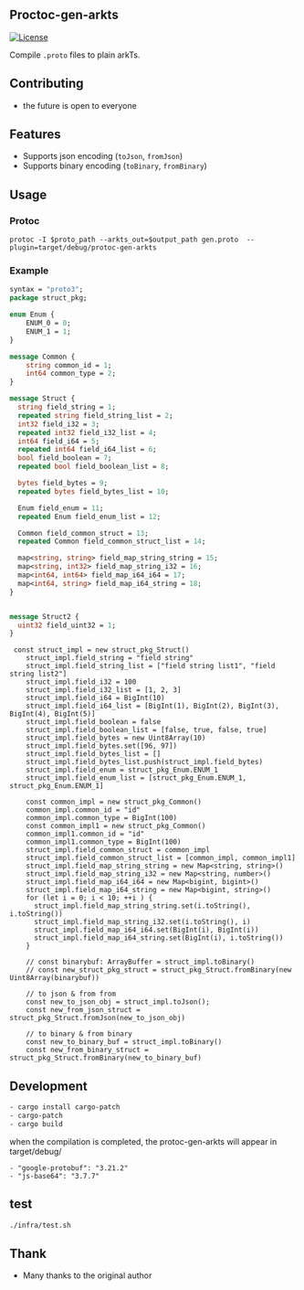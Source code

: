 
<!--Original Files：protoc-gen-ts (https://github.com/thesayyn/protoc-gen-ts)-->
<!--Copyright (c) 2024 Sahin Yort-->
<!--SPDX-License-Identifier: MIT-->

<!--Protoc Gen ArkTs -->



## Proctoc-gen-arkts
[![License](https://img.shields.io/badge/MIT-blue.svg)](https://opensource.org/license/MIT)


Compile `.proto` files to plain arkTs.




## Contributing
- the future is open to everyone


## Features

- Supports json encoding (`toJson`, `fromJson`)
- Supports binary encoding (`toBinary`, `fromBinary`)

## Usage

### Protoc

```properties
protoc -I $proto_path --arkts_out=$output_path gen.proto  --plugin=target/debug/protoc-gen-arkts
```


### Example

```proto
syntax = "proto3";
package struct_pkg;

enum Enum {
    ENUM_0 = 0;
    ENUM_1 = 1;
}

message Common {
	string common_id = 1;
	int64 common_type = 2;
}

message Struct {
  string field_string = 1;
  repeated string field_string_list = 2;
  int32 field_i32 = 3;
  repeated int32 field_i32_list = 4;
  int64 field_i64 = 5;
  repeated int64 field_i64_list = 6;
  bool field_boolean = 7;
  repeated bool field_boolean_list = 8;

  bytes field_bytes = 9;
  repeated bytes field_bytes_list = 10;

  Enum field_enum = 11;
  repeated Enum field_enum_list = 12;

  Common field_common_struct = 13;
  repeated Common field_common_struct_list = 14;

  map<string, string> field_map_string_string = 15;
  map<string, int32> field_map_string_i32 = 16;
  map<int64, int64> field_map_i64_i64 = 17;
  map<int64, string> field_map_i64_string = 18;  
}


message Struct2 {
  uint32 field_uint32 = 1;
}
```


```arkts
 const struct_impl = new struct_pkg_Struct()
    struct_impl.field_string = "field string"
    struct_impl.field_string_list = ["field string list1", "field string list2"]
    struct_impl.field_i32 = 100
    struct_impl.field_i32_list = [1, 2, 3]
    struct_impl.field_i64 = BigInt(10)
    struct_impl.field_i64_list = [BigInt(1), BigInt(2), BigInt(3), BigInt(4), BigInt(5)]
    struct_impl.field_boolean = false
    struct_impl.field_boolean_list = [false, true, false, true]
    struct_impl.field_bytes = new Uint8Array(10)
    struct_impl.field_bytes.set([96, 97])
    struct_impl.field_bytes_list = []
    struct_impl.field_bytes_list.push(struct_impl.field_bytes)
    struct_impl.field_enum = struct_pkg_Enum.ENUM_1
    struct_impl.field_enum_list = [struct_pkg_Enum.ENUM_1, struct_pkg_Enum.ENUM_1]

    const common_impl = new struct_pkg_Common()
    common_impl.common_id = "id"
    common_impl.common_type = BigInt(100)
    const common_impl1 = new struct_pkg_Common()
    common_impl1.common_id = "id"
    common_impl1.common_type = BigInt(100)
    struct_impl.field_common_struct = common_impl
    struct_impl.field_common_struct_list = [common_impl, common_impl1]
    struct_impl.field_map_string_string = new Map<string, string>()
    struct_impl.field_map_string_i32 = new Map<string, number>()
    struct_impl.field_map_i64_i64 = new Map<bigint, bigint>()
    struct_impl.field_map_i64_string = new Map<bigint, string>()
    for (let i = 0; i < 10; ++i ) {
      struct_impl.field_map_string_string.set(i.toString(), i.toString())
      struct_impl.field_map_string_i32.set(i.toString(), i)
      struct_impl.field_map_i64_i64.set(BigInt(i), BigInt(i))
      struct_impl.field_map_i64_string.set(BigInt(i), i.toString())
    }

    // const binarybuf: ArrayBuffer = struct_impl.toBinary()
    // const new_struct_pkg_struct = struct_pkg_Struct.fromBinary(new Uint8Array(binarybuf))

    // to json & from from
    const new_to_json_obj = struct_impl.toJson();
    const new_from_json_struct = struct_pkg_Struct.fromJson(new_to_json_obj)

    // to binary & from binary
    const new_to_binary_buf = struct_impl.toBinary()
    const new_from_binary_struct = struct_pkg_Struct.fromBinary(new_to_binary_buf)

```

## Development

```sh
- cargo install cargo-patch
- cargo-patch
- cargo build
```
when the compilation is completed, the protoc-gen-arkts will appear in target/debug/


```harmony dependencies
- "google-protobuf": "3.21.2"
- "js-base64": "3.7.7"

```


## test

```sh
./infra/test.sh
```



## Thank
- Many thanks to the original author
